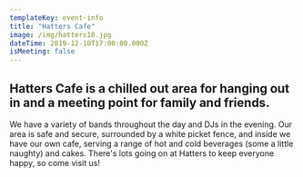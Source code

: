 ```yaml
---
templateKey: event-info
title: "Hatters Cafe"
image: /img/hatters10.jpg
dateTime: 2019-12-10T17:00:00.000Z
isMeeting: false
---
```

## Hatters Cafe is a chilled out area for hanging out in and a meeting point for family and friends.

We have a variety of bands throughout the day and DJs in the evening. Our area is safe and secure, surrounded by a white picket fence, and inside we have our own cafe, serving a range of hot and cold beverages (some a little naughty) and cakes. There's lots going on at Hatters to keep everyone happy, so come visit us!

